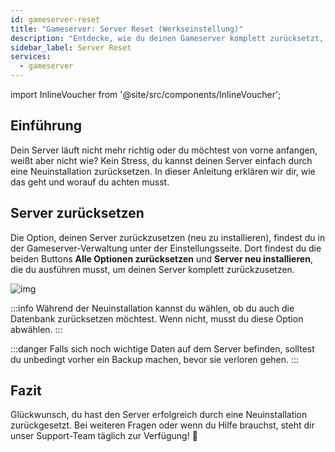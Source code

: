 ```yaml
---
id: gameserver-reset
title: "Gameserver: Server Reset (Werkseinstellung)"
description: "Entdecke, wie du deinen Gameserver komplett zurücksetzt, um optimale Performance wiederherzustellen und Datenverlust zu vermeiden → Jetzt mehr erfahren"
sidebar_label: Server Reset
services:
  - gameserver
---
```


import InlineVoucher from '@site/src/components/InlineVoucher';

## Einführung

Dein Server läuft nicht mehr richtig oder du möchtest von vorne anfangen, weißt aber nicht wie? Kein Stress, du kannst deinen Server einfach durch eine Neuinstallation zurücksetzen. In dieser Anleitung erklären wir dir, wie das geht und worauf du achten musst.

## Server zurücksetzen

Die Option, deinen Server zurückzusetzen (neu zu installieren), findest du in der Gameserver-Verwaltung unter der Einstellungsseite. Dort findest du die beiden Buttons **Alle Optionen zurücksetzen** und **Server neu installieren**, die du ausführen musst, um deinen Server komplett zurückzusetzen.

![img](https://screensaver01.zap-hosting.com/index.php/s/H8Y9Tz8imigEBDZ/download)

:::info
Während der Neuinstallation kannst du wählen, ob du auch die Datenbank zurücksetzen möchtest. Wenn nicht, musst du diese Option abwählen.
:::

:::danger
Falls sich noch wichtige Daten auf dem Server befinden, solltest du unbedingt vorher ein Backup machen, bevor sie verloren gehen.
:::

## Fazit

Glückwunsch, du hast den Server erfolgreich durch eine Neuinstallation zurückgesetzt. Bei weiteren Fragen oder wenn du Hilfe brauchst, steht dir unser Support-Team täglich zur Verfügung! 🙂




<InlineVoucher />